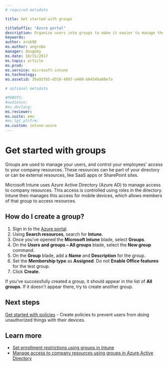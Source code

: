 ```yaml
---
# required metadata

title: Get started with groups

titleSuffix: "Azure portal"
description: Organize users into groups to make it easier to manage the policies and apps that they can access.
keywords:
author: arob98
ms.author: angrobe
manager: dougeby
ms.date: 10/31/2017
ms.topic: article
ms.prod:
ms.service: microsoft-intune
ms.technology:
ms.assetid: 39a93fb5-d318-4997-a409-b64549a00e7a

# optional metadata

#ROBOTS:
#audience:
#ms.devlang:
ms.reviewer:
ms.suite: ems
#ms.tgt_pltfrm:
ms.custom: intune-azure
---
```


# Get started with groups

Groups are used to manage your users, and control your employees' access to your company resources. These resources can be part of your directory or can be external resources, like SaaS apps or SharePoint sites.

Microsoft Intune uses Azure Active Directory (Azure AD) to manage access to company resources. This access is controlled using roles in the directory. Intune then manages this access for mobile devices, which allows members of that group to access resources.

## How do I create a group?

1. Sign in to the [Azure portal](https://portal.azure.com).
2. Using **Search resources**, search for **Intune**.
3. Once you've opened the **Microsoft Intune** blade, select **Groups**.
4. On the **Users and groups – All groups** blade, select the **New group** command.
5. On the **Group** blade, add a **Name** and **Description** for the group.
6. Set the **Membership type** as **Assigned**. Do not **Enable Office features** for the test group.
7. Click **Create**.

If you've successfully created a group, it should appear in the list of **All groups**. If it doesn't appear there, try to create another group.

## Next steps

[Get started with policies](get-started-policies.md) - Create policies to prevent users from doing unauthorized things with their devices.

## Learn more

* [Set enrollment restrictions using groups in Intune](groups-add.md)
* [Manage access to company resources using groups in Azure Active Directory](https://docs.microsoft.com/azure/active-directory/active-directory-manage-groups)
